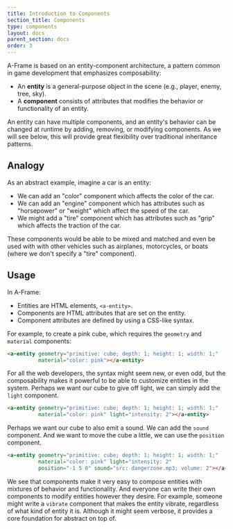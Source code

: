 ```yaml
---
title: Introduction to Components
section_title: Components
type: components
layout: docs
parent_section: docs
order: 3
---
```


A-Frame is based on an entity-component architecture, a pattern common in game
development that emphasizes composability:

- An **entity** is a general-purpose object in the scene (e.g., player, enemy, tree, sky).
- A **component** consists of attributes that modifies the behavior or functionality of an
  entity.

An entity can have multiple components, and an entity's behavior can be changed
at runtime by adding, removing, or modifying components. As we will see below,
this will provide great flexibility over traditional inheritance patterns.

## Analogy

As an abstract example, imagine a car is an entity:

- We can add an "color" component which affects the color of the car.
- We can add an "engine" component which has attributes such as "horsepower" or
  "weight" which affect the speed of the car.
- We might add a "tire" component which has attributes such as "grip" which
  affects the traction of the car.

These components would be able to be mixed and matched and even be used with
with other vehicles such as airplanes, motorcycles, or boats (where we don't
specify a "tire" component).

## Usage

In A-Frame:

- Entities are HTML elements, ```<a-entity>```.
- Components are HTML attributes that are set on the entity.
- Component attributes are defined by using a CSS-like syntax.

For example, to create a pink cube, which requires the `geometry` and
`material` components:

```html
<a-entity geometry="primitive: cube; depth: 1; height: 1; width: 1;"
          material="color: pink"></a-entity>
```

For all the web developers, the syntax might seem new, or even odd, but the
composability makes it powerful to be able to customize entities in the system.
Perhaps we want our cube to give off light, we can simply add the `light`
component.

```html
<a-entity geometry="primitive: cube; depth: 1; height: 1; width: 1;"
          material="color: pink" light="intensity: 2"></a-entity>
```

Perhaps we want our cube to also emit a sound. We can add the `sound`
component. And we want to move the cube a little, we can use the `position`
component.

```html
<a-entity geometry="primitive: cube; depth: 1; height: 1; width: 1;"
          material="color: pink" light="intensity: 2"
          position="-1 5 0" sound="src: dangerzone.mp3; volume: 2"></a-entity>
```

We see that components make it very easy to compose entities with mixtures of
behavior and functionality. And everyone can write their own components to
modify entities however they desire. For example, someone might write a
`vibrate` component that makes the entity vibrate, regardless of what kind of
entity it is. Although it might seem verbose, it provides a core foundation for
abstract on top of.
